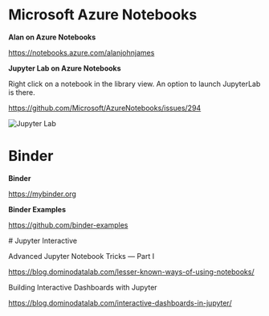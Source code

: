 # Microsoft Azure Notebooks

  **Alan on Azure Notebooks**
  
  https://notebooks.azure.com/alanjohnjames


  **Jupyter Lab on Azure Notebooks**

  Right click on a notebook in the library view. An option to launch JupyterLab is there.

  https://github.com/Microsoft/AzureNotebooks/issues/294

  ![Jupyter Lab](https://user-images.githubusercontent.com/638797/35531697-9ceafed0-04ec-11e8-81b9-9286c9a20a3d.png)

# Binder

  **Binder**
  
  https://mybinder.org

  **Binder Examples**
  
  https://github.com/binder-examples


# Jupyter Interactive

  Advanced Jupyter Notebook Tricks — Part I

  https://blog.dominodatalab.com/lesser-known-ways-of-using-notebooks/

  Building Interactive Dashboards with Jupyter

  https://blog.dominodatalab.com/interactive-dashboards-in-jupyter/
